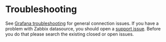# Troubleshooting
See [Grafana troubleshooting](https://grafana.com/docs/grafana/latest/troubleshooting/) for general
connection issues. If you have a problem with Zabbix datasource, you should open
a [support issue](https://github.com/alexanderzobnin/grafana-zabbix/issues). Before you do that
please search the existing closed or open issues.
